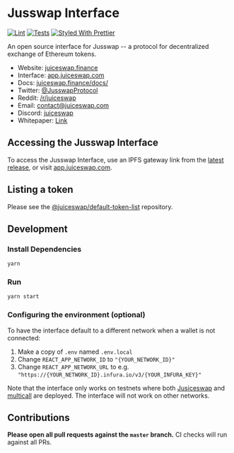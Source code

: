 # Jusswap Interface

[![Lint](https://github.com/Jusswap/jusswap-interface/workflows/Lint/badge.svg)](https://github.com/Jusswap/jusswap-interface/actions?query=workflow%3ALint)
[![Tests](https://github.com/Jusswap/jusswap-interface/workflows/Tests/badge.svg)](https://github.com/Jusswap/jusswap-interface/actions?query=workflow%3ATests)
[![Styled With Prettier](https://img.shields.io/badge/code_style-prettier-ff69b4.svg)](https://prettier.io/)

An open source interface for Jusswap -- a protocol for decentralized exchange of Ethereum tokens.

- Website: [juiceswap.finance](https://juiceswap.finance/)
- Interface: [app.juiceswap.com](https://app.juiceswap.finance)
- Docs: [juiceswap.finance/docs/](https://jusswap.com/docs/)
- Twitter: [@JusswapProtocol](https://twitter.com/JusswapProtocol)
- Reddit: [/r/juiceswap](https://www.reddit.com/r/juiceswap/)
- Email: [contact@juiceswap.com](mailto:contact@jusswap.finance)
- Discord: [juiceswap](https://discord.gg/Y7TF6QA)
- Whitepaper: [Link](https://hackmd.io/C-DvwDSfSxuh-Gd4WKE_ig)

## Accessing the Jusswap Interface

To access the Jusswap Interface, use an IPFS gateway link from the
[latest release](https://github.com/juiceswap/juiceswap-interface/releases/latest), 
or visit [app.juiceswap.com](https://app.juiceswap.finance).

## Listing a token

Please see the
[@juiceswap/default-token-list](https://github.com/juiceswap.finance/default-token-list) 
repository.

## Development

### Install Dependencies

```bash
yarn
```

### Run

```bash
yarn start
```

### Configuring the environment (optional)

To have the interface default to a different network when a wallet is not connected:

1. Make a copy of `.env` named `.env.local`
2. Change `REACT_APP_NETWORK_ID` to `"{YOUR_NETWORK_ID}"`
3. Change `REACT_APP_NETWORK_URL` to e.g. `"https://{YOUR_NETWORK_ID}.infura.io/v3/{YOUR_INFURA_KEY}"` 

Note that the interface only works on testnets where both 
[Jusiceswap](https://juiceswap.finance/docs/smart-contracts/factory/) and 
[multicall](https://github.com/Juiceswap-finance) are deployed.
The interface will not work on other networks.

## Contributions

**Please open all pull requests against the `master` branch.** 
CI checks will run against all PRs.

